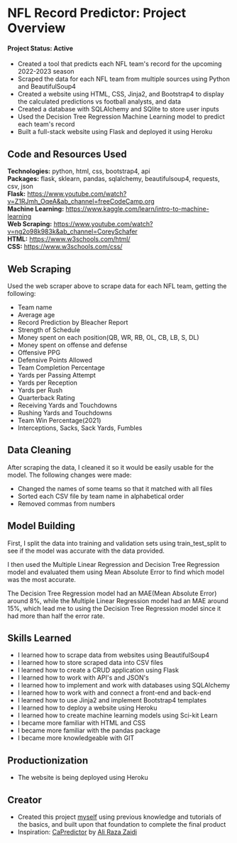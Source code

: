 # NFL Record Predictor: Project Overview 
#### Project Status: Active

* Created a tool that predicts each NFL team's record for the upcoming 2022-2023 season
* Scraped the data for each NFL team from multiple sources using Python and BeautifulSoup4
* Created a website using HTML, CSS, Jinja2, and Bootstrap4 to display the calculated predictions vs football analysts, and data
* Created a database with SQLAlchemy and SQlite to store user inputs
* Used the Decision Tree Regression Machine Learning model to predict each team's record
* Built a full-stack website using Flask and deployed it using Heroku

## Code and Resources Used 
**Technologies:** python, html, css, bootstrap4, api  
**Packages:** flask, sklearn, pandas, sqlalchemy, beautifulsoup4, requests, csv, json  
**Flask:** https://www.youtube.com/watch?v=Z1RJmh_OqeA&ab_channel=freeCodeCamp.org  
**Machine Learning:** https://www.kaggle.com/learn/intro-to-machine-learning  
**Web Scraping:** https://www.youtube.com/watch?v=ng2o98k983k&ab_channel=CoreySchafer  
**HTML:** https://www.w3schools.com/html/  
**CSS:** https://www.w3schools.com/css/  

## Web Scraping
Used the web scraper above to scrape data for each NFL team, getting the following:
* Team name
* Average age
* Record Prediction by Bleacher Report
* Strength of Schedule
* Money spent on each position(QB, WR, RB, OL, CB, LB, S, DL)
* Money spent on offense and defense
* Offensive PPG
* Defensive Points Allowed
* Team Completion Percentage
* Yards per Passing Attempt
* Yards per Reception
* Yards per Rush
* Quarterback Rating
* Receiving Yards and Touchdowns
* Rushing Yards and Touchdowns
* Team Win Percentage(2021)
* Interceptions, Sacks, Sack Yards, Fumbles

## Data Cleaning
After scraping the data, I cleaned it so it would be easily usable for the model. The following changes were made:
* Changed the names of some teams so that it matched with all files
* Sorted each CSV file by team name in alphabetical order
* Removed commas from numbers

## Model Building
First, I split the data into training and validation sets using train_test_split to see if the model was accurate with the data provided.

I then used the Multiple Linear Regression and Decision Tree Regression model and evaluated them using Mean Absolute Error to find which model was the most accurate.

The Decision Tree Regression model had an MAE(Mean Absolute Error) around 8%, while the Multiple Linear Regression model had an MAE around 15%, which lead me to using the Decision Tree Regression model since it had more than half the error rate.

## Skills Learned
* I learned how to scrape data from websites using BeautifulSoup4
* I learned how to store scraped data into CSV files
* I learned how to create a CRUD application using Flask
* I learned how to work with API's and JSON's
* I learned how to implement and work with databases using SQLAlchemy
* I learned how to work with and connect a front-end and back-end
* I learned how to use Jinja2 and implement Bootstrap4 templates
* I learned how to deploy a website using Heroku
* I learned how to create machine learning models using Sci-kit Learn
* I became more familiar with HTML and CSS
* I became more familiar with the pandas package
* I became more knowledgeable with GIT

## Productionization
* The website is being deployed using Heroku

## Creator
* Created this project [myself](https://github.com/asherk7) using previous knowledge and tutorials of the basics, and built upon that foundation to complete the final product
* Inspiration: [CaPredictor](https://github.com/AliRZ-02/CaPredictor) by [Ali Raza Zaidi](https://github.com/AliRZ-02)
